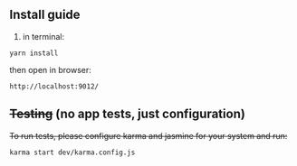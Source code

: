 

## Install guide

1. in terminal:
```shell
yarn install
```

then open in browser:
```shell
http://localhost:9012/
```

## ~~Testing~~ (no app tests, just configuration)

~~To run tests, please configure karma and jasmine for your system and run:~~
```shell
karma start dev/karma.config.js
```
